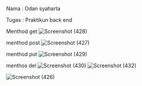 Nama : Odan syaharta

Tugas : Praktikun back end

Menthod get
![Screenshot (428)](https://github.com/odansyyy/perpus-json/assets/145110140/7bfc91aa-1c52-4116-bf91-3d90dfc1f1a3)


menthod post
![Screenshot (427)](https://github.com/odansyyy/perpus-json/assets/145110140/c012ff2f-84fa-451c-96c3-9d26ac31ce53)

menthod put
![Screenshot (429)](https://github.com/odansyyy/perpus-json/assets/145110140/b0cb035d-904d-4055-90ca-d5a439f39414)

menthos del
![Screenshot (430)](https://github.com/odansyyy/perpus-json/assets/145110140/81f6e152-0cf9-4841-be2e-2c38f1432c0d)
![Screenshot (432)](https://github.com/odansyyy/perpus-json/assets/145110140/1ea73386-3081-46c0-b03f-67a4c1b70b47)



![Screenshot (426)](https://github.com/odansyyy/perpus-json/assets/145110140/3383a92c-233f-4ca0-a9d3-8c7814456314)
